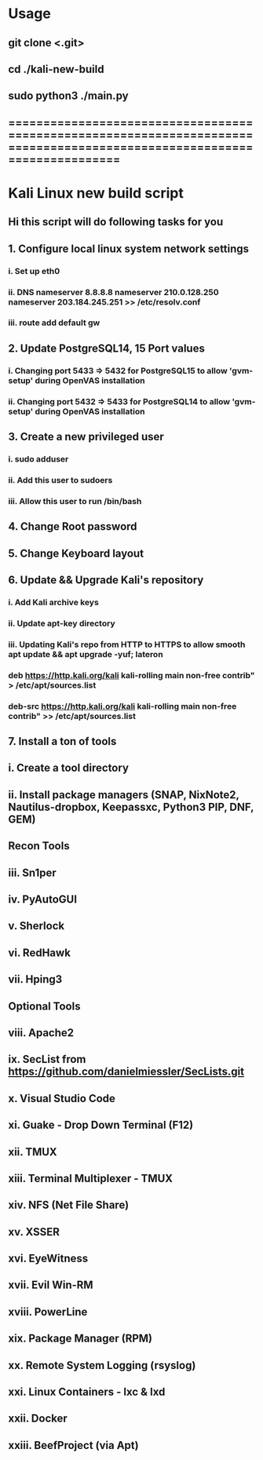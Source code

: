 # Usage
## git clone <.git>
## cd ./kali-new-build
## sudo python3 ./main.py

## =========================================================================================================================
# Kali Linux new build script
## Hi this script will do following tasks for you

## 1. Configure local linux system network settings
### i. Set up eth0
### ii. DNS nameserver 8.8.8.8 nameserver 210.0.128.250 nameserver 203.184.245.251 >> /etc/resolv.conf
### iii. route add default gw

## 2. Update PostgreSQL14, 15 Port values
### i. Changing port 5433 => 5432 for PostgreSQL15 to allow 'gvm-setup' during OpenVAS installation
### ii. Changing port 5432 => 5433 for PostgreSQL14 to allow 'gvm-setup' during OpenVAS installation

## 3. Create a new privileged user
### i. sudo adduser <user>
### ii. Add this user to sudoers
### iii. Allow this user to run /bin/bash

## 4. Change Root password

## 5. Change Keyboard layout

## 6. Update && Upgrade Kali's repository
### i. Add Kali archive keys
### ii. Update apt-key directory
### iii. Updating Kali's repo from HTTP to HTTPS to allow smooth apt update && apt upgrade -yuf; lateron
### deb https://http.kali.org/kali kali-rolling main non-free contrib" > /etc/apt/sources.list
### deb-src https://http.kali.org/kali kali-rolling main non-free contrib" >> /etc/apt/sources.list

## 7. Install a ton of tools
## i. Create a tool directory
## ii. Install package managers (SNAP, NixNote2, Nautilus-dropbox, Keepassxc, Python3 PIP, DNF, GEM)

## Recon Tools
## iii. Sn1per
## iv. PyAutoGUI
## v. Sherlock
## vi. RedHawk
## vii. Hping3

## Optional Tools
## viii. Apache2
## ix. SecList from https://github.com/danielmiessler/SecLists.git
## x. Visual Studio Code
## xi. Guake - Drop Down Terminal (F12)
## xii. TMUX
## xiii. Terminal Multiplexer - TMUX 
## xiv. NFS (Net File Share)
## xv. XSSER
## xvi. EyeWitness
## xvii. Evil Win-RM
## xviii. PowerLine
## xix. Package Manager (RPM)
## xx. Remote System Logging (rsyslog)
## xxi. Linux Containers - lxc & lxd
## xxii. Docker
## xxiii. BeefProject (via Apt) 
